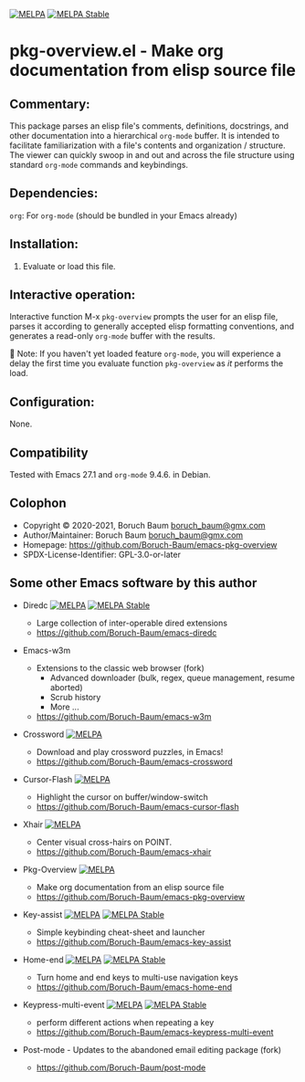[![MELPA](https://melpa.org/packages/pkg-overview-badge.svg)](https://melpa.org/#/pkg-overview) [![MELPA Stable](https://stable.melpa.org/packages/pkg-overview-badge.svg)](https://stable.melpa.org/#/pkg-overview)

# pkg-overview.el - Make org documentation from elisp source file

## Commentary:

This package parses an elisp file's comments, definitions,
docstrings, and other documentation into a hierarchical `org-mode`
buffer. It is intended to facilitate familiarization with a file's
contents and organization / structure. The viewer can quickly swoop
in and out and across the file structure using standard `org-mode`
commands and keybindings.

## Dependencies:

`org`: For `org-mode` (should be bundled in your Emacs already)

## Installation:

1) Evaluate or load this file.

## Interactive operation:

Interactive function M-x `pkg-overview` prompts the user for an elisp
file, parses it according to generally accepted elisp formatting
conventions, and generates a read-only `org-mode` buffer with the
results.

:checkered_flag: Note: If you haven't yet loaded feature `org-mode`,
you will experience a delay the first time you evaluate function
`pkg-overview` as *it* performs the load.

## Configuration:

None.

## Compatibility

Tested with Emacs 27.1 and `org-mode` 9.4.6. in Debian.

## Colophon

* Copyright © 2020-2021, Boruch Baum <boruch_baum@gmx.com>
* Author/Maintainer: Boruch Baum <boruch_baum@gmx.com>
* Homepage: https://github.com/Boruch-Baum/emacs-pkg-overview
* SPDX-License-Identifier: GPL-3.0-or-later

## Some other Emacs software by this author

* Diredc [![MELPA](https://melpa.org/packages/diredc-badge.svg)](https://melpa.org/#/diredc) [![MELPA Stable](https://stable.melpa.org/packages/diredc-badge.svg)](https://stable.melpa.org/#/diredc)
  * Large collection of inter-operable dired extensions
  * https://github.com/Boruch-Baum/emacs-diredc

* Emacs-w3m
  * Extensions to the classic web browser (fork)
    * Advanced downloader (bulk, regex, queue management, resume aborted)
    * Scrub history
    * More ...
  * https://github.com/Boruch-Baum/emacs-w3m

* Crossword
  [![MELPA](https://melpa.org/packages/crossword-badge.svg)](https://melpa.org/#/crossword)
  * Download and play crossword puzzles, in Emacs!
  * https://github.com/Boruch-Baum/emacs-crossword

* Cursor-Flash
  [![MELPA](https://melpa.org/packages/cursor-flash-badge.svg)](https://melpa.org/#/cursor-flash)
  * Highlight the cursor on buffer/window-switch
  * https://github.com/Boruch-Baum/emacs-cursor-flash

* Xhair
  [![MELPA](https://melpa.org/packages/xhair-badge.svg)](https://melpa.org/#/xhair)
  * Center visual cross-hairs on POINT.
  * https://github.com/Boruch-Baum/emacs-xhair

* Pkg-Overview
  [![MELPA](https://melpa.org/packages/pkg-overview-badge.svg)](https://melpa.org/#/pkg-overview)
  * Make org documentation from an elisp source file
  * https://github.com/Boruch-Baum/emacs-pkg-overview

* Key-assist
  [![MELPA](https://melpa.org/packages/key-assist-badge.svg)](https://melpa.org/#/key-assist) [![MELPA Stable](https://stable.melpa.org/packages/key-assist-badge.svg)](https://stable.melpa.org/#/key-assist)
  * Simple keybinding cheat-sheet and launcher
  * https://github.com/Boruch-Baum/emacs-key-assist

* Home-end
  [![MELPA](https://melpa.org/packages/home-end-badge.svg)](https://melpa.org/#/home-end)
  [![MELPA Stable](https://stable.melpa.org/packages/home-end-badge.svg)](https://stable.melpa.org/#/home-end)
  * Turn home and end keys to multi-use navigation keys
  * https://github.com/Boruch-Baum/emacs-home-end

* Keypress-multi-event
  [![MELPA](https://melpa.org/packages/keypress-multi-event-badge.svg)](https://melpa.org/#/keypress-multi-event) [![MELPA Stable](https://stable.melpa.org/packages/keypress-multi-event-badge.svg)](https://stable.melpa.org/#/keypress-multi-event)
  * perform different actions when repeating a key
  * https://github.com/Boruch-Baum/emacs-keypress-multi-event

* Post-mode  - Updates to the abandoned email editing package (fork)
  * https://github.com/Boruch-Baum/post-mode
